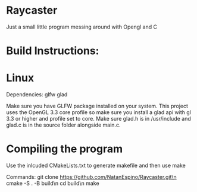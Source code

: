 # Raycaster
Just a small little program messing around with Opengl and C

# Build Instructions:

# Linux

Dependencies:
glfw
glad

Make sure you have GLFW package installed on your system.
This project uses the OpenGL 3.3 core profile so make sure you install a glad api with gl 3.3 or higher and profile set to core. Make sure glad.h is in /usr/include and glad.c is in the source folder alongside main.c.

# Compiling the program
Use the inlcuded CMakeLists.txt to generate makefile and then use make

Commands:
git clone https://github.com/NatanEspino/Raycaster.git\n
cmake -S . -B build\n
cd build\n
make
